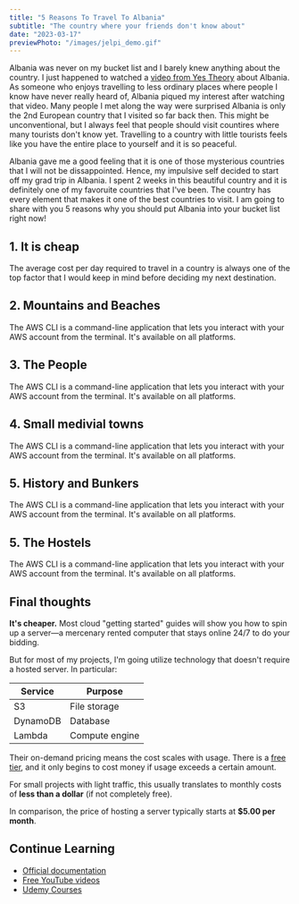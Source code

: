 ```yaml
---
title: "5 Reasons To Travel To Albania"
subtitle: "The country where your friends don't know about"
date: "2023-03-17"
previewPhoto: "/images/jelpi_demo.gif"
---
```


Albania was never on my bucket list and I barely knew anything about the country. I just happened to watched a <a href="https://www.youtube.com/watch?v=q_BCdZUxRI8" target="_blank">video from Yes Theory</a> about Albania. As someone who enjoys travelling to less ordinary places where people I know have never really heard of, Albania piqued my interest after watching that video. Many people I met along the way were surprised Albania is only the 2nd European country that I visited so far back then. This might be unconventional, but I always feel that people should visit countires where many tourists don't know yet. Travelling to a country with little tourists feels like you have the entire place to yourself and it is so peaceful.

Albania gave me a good feeling that it is one of those mysterious countries that I will not be dissappointed. Hence, my impulsive self decided to start off my grad trip in Albania. I spent 2 weeks in this beautiful country and it is definitely one of my favoruite countries that I've been. The country has every element that makes it one of the best countries to visit. I am going to share with you 5 reasons why you should put Albania into your bucket list right now!

## 1. It is cheap

The average cost per day required to travel in a country is always one of the top factor that I would keep in mind before deciding my next destination.

## 2. Mountains and Beaches

The AWS CLI is a command-line application that lets you interact with your AWS account from the terminal. It's available on all platforms.

## 3. The People

The AWS CLI is a command-line application that lets you interact with your AWS account from the terminal. It's available on all platforms.

## 4. Small medivial towns

The AWS CLI is a command-line application that lets you interact with your AWS account from the terminal. It's available on all platforms.

## 5. History and Bunkers

The AWS CLI is a command-line application that lets you interact with your AWS account from the terminal. It's available on all platforms.

## 5. The Hostels

The AWS CLI is a command-line application that lets you interact with your AWS account from the terminal. It's available on all platforms.

## Final thoughts

**It's cheaper.** Most cloud "getting started" guides will show you how to spin up a server—a mercenary rented computer that stays online 24/7 to do your bidding.

But for most of my projects, I'm going utilize technology that doesn't require a hosted server. In particular:

| Service  | Purpose        |
| -------- | -------------- |
| S3       | File storage   |
| DynamoDB | Database       |
| Lambda   | Compute engine |

Their on-demand pricing means the cost scales with usage. There is a [free tier](https://aws.amazon.com/free/?all-free-tier.sort-by=item.additionalFields.SortRank&all-free-tier.sort-order=asc), and it only begins to cost money if usage exceeds a certain amount.

For small projects with light traffic, this usually translates to monthly costs of **less than a dollar** (if not completely free).

In comparison, the price of hosting a server typically starts at **$5.00 per month**.

## Continue Learning

- [Official documentation](https://aws.amazon.com/getting-started/)
- [Free YouTube videos](https://www.youtube.com/watch?v=ubCNZRNjhyo)
- [Udemy Courses](https://www.udemy.com/course/aws-certified-developer-associate/)
